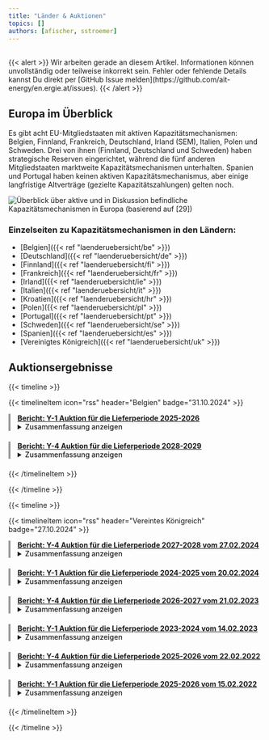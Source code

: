 ```yaml
---
title: "Länder & Auktionen"
topics: [] 
authors: [afischer, sstroemer]
---
```


<!-- Will be designed soon. Overview with Graphic and links to country pages. -->

<br>
{{< alert >}}
Wir arbeiten gerade an diesem Artikel. Informationen können unvollständig oder teilweise inkorrekt sein. Fehler oder fehlende Details kannst Du direkt per [GitHub Issue melden](https://github.com/ait-energy/en.ergie.at/issues).
{{< /alert >}}
<br>

## Europa im Überblick
Es gibt acht EU-Mitgliedstaaten mit aktiven Kapazitätsmechanismen: Belgien, Finnland, Frankreich, Deutschland, Irland (SEM), Italien, Polen und Schweden. Drei von ihnen (Finnland, Deutschland und Schweden) haben strategische Reserven eingerichtet, während die fünf anderen Mitgliedstaaten marktweite Kapazitätsmechanismen unterhalten. Spanien und Portugal haben keinen aktiven Kapazitätsmechanismus, aber einige langfristige Altverträge (gezielte Kapazitätszahlungen) gelten noch. 

![Überblick über aktive und in Diskussion befindliche Kapazitätsmechanismen in Europa (basierend auf [29])](/images/laenderuebersicht/laenderuebersicht_aktive_diskutierte_KMs_Europa.png)


### Einzelseiten zu Kapazitätsmechanismen in den Ländern:
- [Belgien]({{< ref "laenderuebersicht/be" >}})
- [Deutschland]({{< ref "laenderuebersicht/de" >}})
- [Finnland]({{< ref "laenderuebersicht/fi" >}})
- [Frankreich]({{< ref "laenderuebersicht/fr" >}})
- [Irland]({{< ref "laenderuebersicht/ie" >}})
- [Italien]({{< ref "laenderuebersicht/it" >}})
- [Kroatien]({{< ref "laenderuebersicht/hr" >}})
- [Polen]({{< ref "laenderuebersicht/pl" >}})
- [Portugal]({{< ref "laenderuebersicht/pt" >}})
- [Schweden]({{< ref "laenderuebersicht/se" >}})
- [Spanien]({{< ref "laenderuebersicht/es" >}})
- [Vereinigtes Königreich]({{< ref "laenderuebersicht/uk" >}})

## Auktionsergebnisse

{{< timeline >}}

{{< timelineItem icon="rss" header="Belgien" badge="31.10.2024" >}}

<div style="border-left: 4px solid #999999; padding-left: 1em; margin-bottom: 1.5em;">
<a href="https://www.elia.be/-/media/project/elia/elia-site/grid-data/adequacy/crm-auction-results/2024/2025-2026/20240912_crm-auction-result-for-2025-2026_en_v2.pdf"><b>Bericht: <u>Y-1 Auktion für die Lieferperiode 2025-2026</u></b></a>
<br>
<details>
<summary><span style="cursor: pointer; font-weight: 500;">Zusammenfassung anzeigen</span></summary><i>
Die Y-1 Auktion des Kapazitätsvergütungsmechanismus für den belgischen Lieferzeitraum 2025-2026 sicherte fast 2,7&nbsp;GW Kapazität über 31 Einheiten zu einem durchschnittlichen Preis von knapp 16.000&nbsp;EUR/MW/Jahr und gewährleistete damit eine gesamte verfügbare Systemkapazität von 14,6&nbsp;GW. Dies übersteigt den erforderlichen Bedarf um etwa 0,5&nbsp;GW und markiert die erfolgreiche Integration von fast 1,3&nbsp;GW ausländischer Kapazität aus den Niederlanden und Deutschland in das belgische Netz.
</i></details>
</div>

<div style="border-left: 4px solid #999999; padding-left: 1em; margin-bottom: 1.5em;">
<a href="https://www.elia.be/-/media/project/elia/elia-site/grid-data/adequacy/crm-auction-results/2024/2028-2029/20240912_crm-auction-result-for-2028-2029_en_v2.pdf"><b>Bericht: <u>Y-4 Auktion für die Lieferperiode 2028-2029</u></b></a>
<br>
<details>
<summary><span style="cursor: pointer; font-weight: 500;">Zusammenfassung anzeigen</span></summary><i>
In der Y-4 Auktion des Kapazitätsvergütungsmechanismus für den Lieferzeitraum 2028-2029 vergab Elia knapp 2&nbsp;GW derated Kapazität über 30 Einheiten zu einem gewichteten durchschnittlichen Gebotspreis von ca. 28.000&nbsp;EUR/MW/Jahr - ein bedeutender Schritt zur Sicherung der zukünftigen Stromversorgung Belgiens.
</i></details>
</div>

{{< /timelineItem >}}

{{< /timeline >}}



{{< timeline >}}

{{< timelineItem icon="rss" header="Vereintes Königreich" badge="27.10.2024" >}}
<div style="border-left: 4px solid #999999; padding-left: 1em; margin-bottom: 1.5em;">
<a href="https://www.emrdeliverybody.com/Capacity%20Markets%20Document%20Library/T-4%20DY%202027-28%20Final%20Results%20Report%20v1.pdf"><b>Bericht: <u>Y-4 Auktion für die Lieferperiode 2027-2028 vom 27.02.2024</u></b></a>
<br>
<details>
<summary><span style="cursor: pointer; font-weight: 500;">Zusammenfassung anzeigen</span></summary><i>
Die T-4 Auktion 2023 sicherte 42.830,8&nbsp;MW Kapazität über 540 Einheiten zu einem Clearing-Preis von 65.000&nbsp;£/MW/Jahr. Davon entfielen 77,5% auf bestehende Erzeugung, 13% auf bestehende Interkonnektoren, 3,9% auf neue Erzeugung, 2,4% auf neue Interkonnektoren und 2,6% auf Demand Side Response (DSR). Die meisten Zuschläge gingen an Gaskraftwerke (66,97%) und Interkonnektoren (15,38%). Batteriespeicher hatten einen Anteil von 2,39%.
</i></details>
</div>


<div style="border-left: 4px solid #999999; padding-left: 1em; margin-bottom: 1.5em;">
<a href="https://www.emrdeliverybody.com/Capacity%20Markets%20Document%20Library/T-1%20DY%202024-25%20Final%20Results%20Report%20v1.0.pdf"><b>Bericht: <u>Y-1 Auktion für die Lieferperiode 2024-2025 vom 20.02.2024</u></b></a>
<br>
<details>
<summary><span style="cursor: pointer; font-weight: 500;">Zusammenfassung anzeigen</span></summary><i>
In der britischen T-1 Kapazitätsauktion für das Lieferjahr 2024/25 wurden 7639,609 MW über 277 Einheiten zu einem Clearing-Preis von 35790&nbsp;£/MW/Jahr vergeben. Der Zielwert lag bei 7700&nbsp;MW. Die Kapazität setzt sich zusammen aus 81% (6208,7&nbsp;MW) bestehender Erzeugung, 9,7% (745&nbsp;MW) Demand Side Response, und 9% (685,8&nbsp;MW) neuer Erzeugungskapazität. Hauptsächlich vertreten waren Gas (2943,8&nbsp;MW), Kernenergie (2767,3&nbsp;MW), DSR (710&nbsp;MW) sowie 655,16&nbsp;MW Batteriespeicher. Interkonnektoren und Kohle nahmen nicht teil bzw. erhielten keine Zuschläge.
</i></details>
</div>


<div style="border-left: 4px solid #999999; padding-left: 1em; margin-bottom: 1.5em;">
<a href="https://www.emrdeliverybody.com/Capacity%20Markets%20Document%20Library/T-4%20DY%2026-27%20Final%20Auction%20Results%20Report%20v1.0.pdf"><b>Bericht: <u>Y-4 Auktion für die Lieferperiode 2026-2027 vom 21.02.2023</u></b></a>
<br>
<details>
<summary><span style="cursor: pointer; font-weight: 500;">Zusammenfassung anzeigen</span></summary><i>
Die britische T-4 Auktion für das Lieferjahr 2026/27 sicherte 43.001&nbsp;MW zu einem Clearingpreis von 63.000&nbsp;£/MW/Jahr. 73,9% (31.771&nbsp;MW) entfielen auf bestehende Erzeugungseinheiten, 13,5% (5.812&nbsp;MW) auf bestehende Interkonnektoren und 8,0% (3.451&nbsp;MW) auf neue Erzeugung. Spitzenbrennstoffe waren Gas (67,5%, 29.039&nbsp;MW), Interkonnektoren (15,9%, 6.854&nbsp;MW), Batterie- und Pumpspeicher (7,2%, 3.494&nbsp;MW) und Demand Side Response (2,2%, 925&nbsp;MW). Insgesamt wurden 542 Kapazitätseinheiten (CMUs) prämiert.
</i></details>
</div>


<div style="border-left: 4px solid #999999; padding-left: 1em; margin-bottom: 1.5em;">
<a href="https://www.emrdeliverybody.com/Capacity%20Markets%20Document%20Library/T-1%20DY%2023-24%20Final%20Auction%20Results%20Report%20v1.0.pdf"><b>Bericht: <u>Y-1 Auktion für die Lieferperiode 2023-2024 vom 14.02.2023</u></b></a>
<br>
<details>
<summary><span style="cursor: pointer; font-weight: 500;">Zusammenfassung anzeigen</span></summary><i>
In der britischen T-1 Kapazitätsauktion 2023/24 wurden 5.783&nbsp;MW bei einem Clearing-Preis von 60.000&nbsp;£/MW/Jahr vergeben. Der Großteil (80,1% bzw. 4.634&nbsp;MW) entfiel auf bestehende Erzeugungskapazitäten, während 12,9% (744&nbsp;MW) auf neue Erzeugung und 7,0% (405&nbsp;MW) auf DSR entfielen. Die wichtigsten Technologien waren Gas (45,3% / 2.619&nbsp;MW), Kernenergie (24,4% / 1.412&nbsp;MW) Batteriespeicher (10,7% / 621&nbsp;MW), und Kohle (7.1% / 412&nbsp;MW). Insgesamt nahmen 269 CMUs teil, 94,4% davon erhielten Verträge.
</i></details>
</div>

<div style="border-left: 4px solid #999999; padding-left: 1em; margin-bottom: 1.5em;">
<a href="https://www.emrdeliverybody.com/Capacity%20Markets%20Document%20Library/T-4%20DY%2025-26%20Final%20Auction%20Results%20Report%20v1.0.pdf"><b>Bericht: <u>Y-4 Auktion für die Lieferperiode 2025-2026 vom 22.02.2022</u></b></a>
<br>
<details>
<summary><span style="cursor: pointer; font-weight: 500;">Zusammenfassung anzeigen</span></summary><i>
In der britischen T-4 Kapazitätsauktion für das Lieferjahr 2025/26 wurden 42.364 MW gesicherte Kapazität zu einem Clearing-Preis von 30.590 £/MW/Jahr vergeben. 76,3 % (32.305 MW) entfielen auf bestehende Erzeugungseinheiten, während 4,5 % (1.919 MW) auf neue Erzeugungseinheiten und 6,6 % (2.794 MW) auf neue Interkonnektoren entfielen. Die dominierenden Brennstoffarten waren Gas (65,2 % / 27.632 MW), Interkonnektoren (16,5 % / 6.966 MW) und Pumpwasserspeicher (6,0 % / 2.528 MW) und Batteriespeicher (1094). Die Auktion sicherte Kapazität von insgesamt 574 Einheiten, darunter auch 988 MW Demand-Side-Response. 87,2 % der eingereichten Kapazität erhielten einen Zuschlag
</i></details>
</div>

<div style="border-left: 4px solid #999999; padding-left: 1em; margin-bottom: 1.5em;">
<a href="https://www.emrdeliverybody.com/Capacity%20Markets%20Document%20Library/T-1%20DY%2022-23%20Final%20Auction%20Results%20Report.pdf"><b>Bericht: <u>Y-1 Auktion für die Lieferperiode 2025-2026 vom 15.02.2022</u></b></a>
<br>
<details>
<summary><span style="cursor: pointer; font-weight: 500;">Zusammenfassung anzeigen</span></summary><i>
In der T-1 Kapazitätsauktion für das Lieferjahr 2022/23 wurden exakt 4.996 MW gesichert. Der Auktionspreis lag bei 75.000 £/MW/Jahr. Der Anteil bestehender Anlagen betrug 62,1 % (3.102 MW), neue Erzeugungseinheiten machten 27,3 % (1.366 MW) aus und Demand Side Response (DSR) trug insgesamt 10,6 % (528 MW) bei. Nach Brennstofftypen dominierten Gaskraftwerke mit 67,7 % (3.385 MW), gefolgt mit weitem Abstand von Kohle (411MW) und Batteriespeichern (385 MW). Alle teilnehmenden Einheiten bekamen einen Zuschlag.
</i></details>
</div>

{{< /timelineItem >}}

{{< /timeline >}}